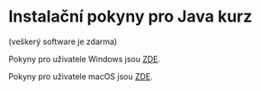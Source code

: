 Instalační pokyny pro Java kurz
===============================

(veškerý software je zdarma)

Pokyny pro uživatele Windows jsou [ZDE](win/Readme.md).

Pokyny pro uživatele macOS jsou [ZDE](mac/Readme.md).
